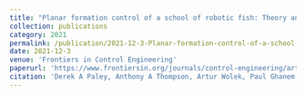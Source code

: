 ```yaml
---
title: "Planar formation control of a school of robotic fish: Theory and experiments"
collection: publications
category: 2021
permalink: /publication/2021-12-3-Planar-formation-control-of-a-school-of-robotic-fish-Theory-and-experiments
date: 2021-12-3
venue: 'Frontiers in Control Engineering'
paperurl: 'https://www.frontiersin.org/journals/control-engineering/articles/10.3389/fcteg.2021.782121/full'
citation: 'Derek A Paley, Anthony A Thompson, Artur Wolek, Paul Ghanem'
---
```


